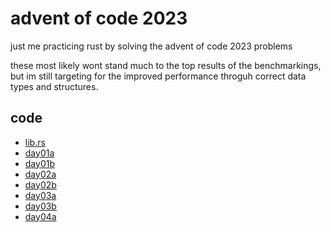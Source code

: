# advent of code 2023

just me practicing rust by solving the advent of code 2023 problems

these most likely wont stand much to the top results of the benchmarkings,
but im still targeting for the improved performance throguh
correct data types and structures.

## code
- [lib.rs](https://github.com/hitchhooker/aoc2023/blob/master/lib/src/lib.rs)
- [day01a](https://github.com/hitchhooker/aoc2023/blob/master/01a/src/main.rs)
- [day01b](https://github.com/hitchhooker/aoc2023/blob/master/01b/src/main.rs)
- [day02a](https://github.com/hitchhooker/aoc2023/blob/master/02a/src/main.rs)
- [day02b](https://github.com/hitchhooker/aoc2023/blob/master/02b/src/main.rs)
- [day03a](https://github.com/hitchhooker/aoc2023/blob/master/03a/src/main.rs)
- [day03b](https://github.com/hitchhooker/aoc2023/blob/master/03b/src/main.rs)
- [day04a](https://github.com/hitchhooker/aoc2023/blob/master/04a/src/main.rs)

